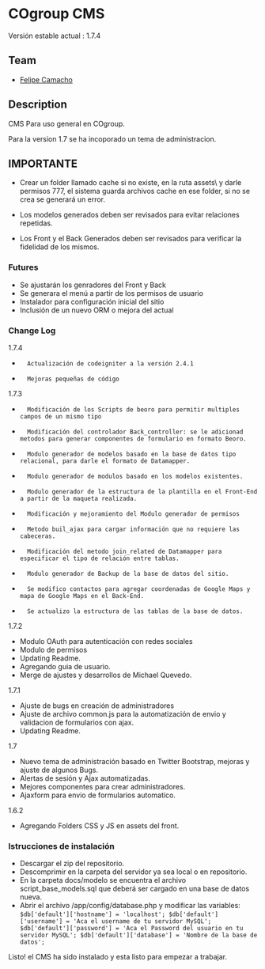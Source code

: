 # COgroup CMS

Versión estable actual : 1.7.4

## Team

*	[Felipe Camacho](http://www.cogroupsas.com)

## Description

CMS Para uso general en COgroup.

Para la version 1.7 se ha incoporado un tema de administracion.

## IMPORTANTE

- Crear un folder llamado cache si no existe, en la ruta assets\ y darle permisos 777, el sistema guarda archivos cache en ese folder, si no se crea se generará un error.

- Los modelos generados deben ser revisados para evitar relaciones repetidas.

- Los Front y el Back Generados deben ser revisados para verificar la fidelidad de los mismos.

### Futures

-	Se ajustarán los genradores del Front y Back
-	Se generara el menú a partir de los permisos de usuario
-	Instalador para configuración inicial del sitio
-	Inclusión de un nuevo ORM o mejora del actual

### Change Log

1.7.4

-		Actualización de codeigniter a la versión 2.4.1
-		Mejoras pequeñas de código

1.7.3

-		Modificación de los Scripts de beoro para permitir multiples campos de un mismo tipo
-		Modificación del controlador Back_controller: se le adicionad metodos para generar componentes de formulario en formato Beoro.
-		Modulo generador de modelos basado en la base de datos tipo relacional, para darle el formato de Datamapper.
-		Modulo generador de modulos basado en los modelos existentes.
-		Modulo generador de la estructura de la plantilla en el Front-End a partir de la maqueta realizada.
-		Modificación y mejoramiento del Modulo generador de permisos
-		Metodo buil_ajax para cargar información que no requiere las cabeceras.
-		Modificación del metodo join_related de Datamapper para especificar el tipo de relación entre tablas.
-		Modulo generador de Backup de la base de datos del sitio.
-		Se modifico contactos para agregar coordenadas de Google Maps y mapa de Google Maps en el Back-End.
-		Se actualizo la estructura de las tablas de la base de datos.

1.7.2

-   Modulo OAuth para autenticación con redes sociales
-   Modulo de permisos
-   Updating Readme.
-   Agregando guia de usuario.
-   Merge de ajustes y desarrollos de Michael Quevedo.

1.7.1

-   Ajuste de bugs en creación de administradores
-   Ajuste de archivo common.js para la automatización de envio y validacion de formularios con ajax.
-   Updating Readme.

1.7 

-   Nuevo tema de administración basado en Twitter Bootstrap, mejoras y ajuste de algunos Bugs.
-   Alertas de sesión y Ajax automatizadas.
-   Mejores componentes para crear administradores.
-   Ajaxform para envio de formularios automatico.

1.6.2
 
-   Agregando Folders CSS y JS en assets del front.

### Istrucciones de instalación

- Descargar el zip del repositorio.
- Descomprimir en la carpeta del servidor ya sea local o en repositorio.
- En la carpeta docs/modelo se encuentra el archivo script_base_models.sql que deberá ser cargado en una base de datos nueva.
- Abrir el archivo /app/config/database.php y modificar las variables:
``
	$db['default']['hostname'] = 'localhost';
	$db['default']['username'] = 'Aca el username de tu servidor MySQL';
	$db['default']['password'] = 'Aca el Password del usuario en tu servidor MySQL';
	$db['default']['database'] = 'Nombre de la base de datos';
``

Listo! el CMS ha sido instalado y esta listo para empezar a trabajar.